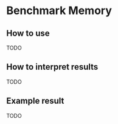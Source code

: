 # Benchmark Memory

## How to use

TODO

## How to interpret results

TODO

## Example result

TODO

